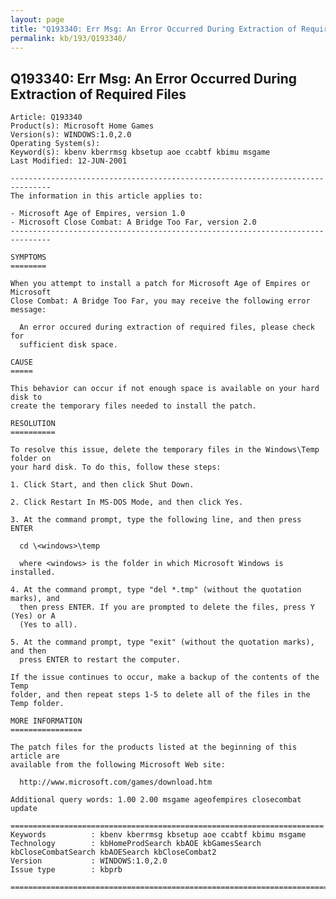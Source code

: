 ```yaml
---
layout: page
title: "Q193340: Err Msg: An Error Occurred During Extraction of Required Files"
permalink: kb/193/Q193340/
---
```


## Q193340: Err Msg: An Error Occurred During Extraction of Required Files

	Article: Q193340
	Product(s): Microsoft Home Games
	Version(s): WINDOWS:1.0,2.0
	Operating System(s): 
	Keyword(s): kbenv kberrmsg kbsetup aoe ccabtf kbimu msgame
	Last Modified: 12-JUN-2001
	
	-------------------------------------------------------------------------------
	The information in this article applies to:
	
	- Microsoft Age of Empires, version 1.0 
	- Microsoft Close Combat: A Bridge Too Far, version 2.0 
	-------------------------------------------------------------------------------
	
	SYMPTOMS
	========
	
	When you attempt to install a patch for Microsoft Age of Empires or Microsoft
	Close Combat: A Bridge Too Far, you may receive the following error message:
	
	  An error occured during extraction of required files, please check for
	  sufficient disk space.
	
	CAUSE
	=====
	
	This behavior can occur if not enough space is available on your hard disk to
	create the temporary files needed to install the patch.
	
	RESOLUTION
	==========
	
	To resolve this issue, delete the temporary files in the Windows\Temp folder on
	your hard disk. To do this, follow these steps:
	
	1. Click Start, and then click Shut Down.
	
	2. Click Restart In MS-DOS Mode, and then click Yes.
	
	3. At the command prompt, type the following line, and then press ENTER
	
	  cd \<windows>\temp
	
	  where <windows> is the folder in which Microsoft Windows is installed.
	
	4. At the command prompt, type "del *.tmp" (without the quotation marks), and
	  then press ENTER. If you are prompted to delete the files, press Y (Yes) or A
	  (Yes to all).
	
	5. At the command prompt, type "exit" (without the quotation marks), and then
	  press ENTER to restart the computer.
	
	If the issue continues to occur, make a backup of the contents of the Temp
	folder, and then repeat steps 1-5 to delete all of the files in the Temp folder.
	
	MORE INFORMATION
	================
	
	The patch files for the products listed at the beginning of this article are
	available from the following Microsoft Web site:
	
	  http://www.microsoft.com/games/download.htm
	
	Additional query words: 1.00 2.00 msgame ageofempires closecombat update
	
	======================================================================
	Keywords          : kbenv kberrmsg kbsetup aoe ccabtf kbimu msgame 
	Technology        : kbHomeProdSearch kbAOE kbGamesSearch kbCloseCombatSearch kbAOESearch kbCloseCombat2
	Version           : WINDOWS:1.0,2.0
	Issue type        : kbprb
	
	=============================================================================
	

